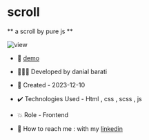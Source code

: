 # scroll

** a scroll by pure js **

![view](https://github.com/danial-barati/card-bank/assets/104683176/4bd8dcfb-3dfa-429c-9dcb-610d0c63d85a)

- 🔗 [demo](https://danial-barati.github.io/card-bank/)

- 👩🏻‍💻 Developed by danial barati

- 📆 Created - 2023-12-10

- ✔️ Technologies Used - Html , css , scss , js

- 💥 Role - Frontend

- 📲 How to reach me : with my [linkedin](https://www.linkedin.com/in/danial-barati-0a9804291/)
